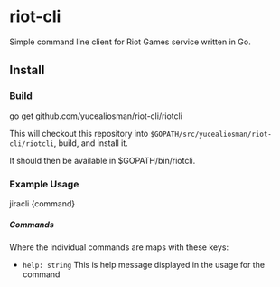 
# riot-cli

Simple command line client for Riot Games service written in Go.

## Install



### Build


go get github.com/yucealiosman/riot-cli/riotcli

This will checkout this repository into `$GOPATH/src/yucealiosman/riot-cli/riotcli`, build, and install it.

It should then be available in $GOPATH/bin/riotcli.


### Example Usage

jiracli {command}


##### Commands
Where the individual commands are maps with these keys:
* `help: string` This is help message displayed in the usage for the command